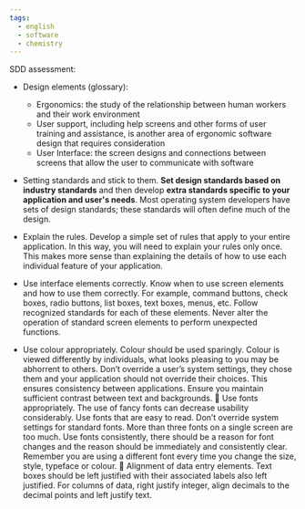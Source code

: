 ```yaml
---
tags:
  - english
  - software
  - chemistry
---
```

SDD assessment:

- Design elements (glossary):
	- Ergonomics: the study of the relationship between human workers and their work environment
	- User support, including help screens and other forms of user training and assistance, is another area of ergonomic software design that requires consideration
	- User Interface: the screen designs and connections between screens that allow the user to communicate with software

- Setting standards and stick to them. **Set design standards based on industry standards** and then develop **extra standards specific to your application and user's needs**. Most operating system developers have sets of design standards; these standards will often define much of the design.
- Explain the rules. Develop a simple set of rules that apply to your entire application. In this way, you will need to explain your rules only once. This makes more sense than explaining the details of how to use each individual feature of your application.
- Use interface elements correctly. Know when to use screen elements and how to use them correctly. For example, command buttons, check boxes, radio buttons, list boxes, text boxes, menus, etc. Follow recognized standards for each of these elements. Never alter the operation of standard screen elements to perform unexpected functions.
- Use colour appropriately. Colour should be used sparingly. Colour is viewed differently by individuals, what looks pleasing to you may be abhorrent to others. Don’t override a user’s system settings, they chose them and your application should not override their choices. This ensures consistency between applications. Ensure you maintain sufficient contrast between text and backgrounds.
 Use fonts appropriately. The use of fancy fonts can decrease usability
considerably. Use fonts that are easy to read. Don’t override system settings
for standard fonts. More than three fonts on a single screen are too much.
Use fonts consistently, there should be a reason for font changes and the reason
should be immediately and consistently clear. Remember you are using a
different font every time you change the size, style, typeface or colour.
 Alignment of data entry elements. Text boxes should be left justified with their
associated labels also left justified. For columns of data, right justify integer,
align decimals to the decimal points and left justify text.

